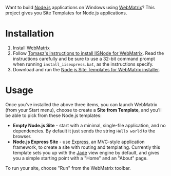 Want to build [Node.js](http://nodejs.org) applications on Windows using [WebMatrix](http://www.microsoft.com/web/webmatrix/)? This project gives you Site Templates for Node.js applications.

# Installation

1. Install [WebMatrix](http://www.microsoft.com/web/webmatrix/)
1. Follow [Tomasz's instructions to install IISNode for WebMatrix](http://tomasz.janczuk.org/2011/08/developing-nodejs-applications-in.html). Read the instructions carefully and be sure to use a 32-bit command prompt when running `install_iisexpress.bat`, as the instructions specify.
1. Download and run the [Node.js Site Templates for WebMatrix installer](https://github.com/SteveSanderson/Node.js-Site-Templates-for-WebMatrix/downloads).

# Usage

Once you've installed the above three items, you can launch WebMatrix (from your Start menu), choose to create a **Site from Template**, and you'll be able to pick from these Node.js templates:

* **Empty Node.js Site** - start with a minimal, single-file application, and no dependencies. By default it just sends the string `Hello world` to the browser.
* **Node.js Express Site** - use [Express](http://expressjs.com/), an MVC-style application framework, to create a site with routing and templating. Currently this template sets you up with the [Jade](https://github.com/visionmedia/jade) view engine by default, and gives you a simple starting point with a "Home" and an "About" page.

To run your site, choose "Run" from the WebMatrix toolbar.